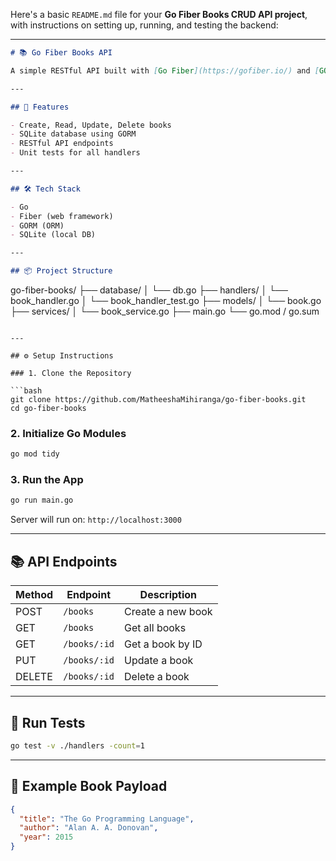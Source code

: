 Here's a basic `README.md` file for your **Go Fiber Books CRUD API project**, with instructions on setting up, running, and testing the backend:

---

```markdown
# 📚 Go Fiber Books API

A simple RESTful API built with [Go Fiber](https://gofiber.io/) and [GORM](https://gorm.io/) for managing a collection of books. Includes CRUD operations and test cases.

---

## 🚀 Features

- Create, Read, Update, Delete books
- SQLite database using GORM
- RESTful API endpoints
- Unit tests for all handlers

---

## 🛠️ Tech Stack

- Go
- Fiber (web framework)
- GORM (ORM)
- SQLite (local DB)

---

## 📦 Project Structure
```

go-fiber-books/
├── database/
│ └── db.go
├── handlers/
│ └── book_handler.go
│ └── book_handler_test.go
├── models/
│ └── book.go
├── services/
│ └── book_service.go
├── main.go
└── go.mod / go.sum

````

---

## ⚙️ Setup Instructions

### 1. Clone the Repository

```bash
git clone https://github.com/MatheeshaMihiranga/go-fiber-books.git
cd go-fiber-books
````

### 2. Initialize Go Modules

```bash
go mod tidy
```

### 3. Run the App

```bash
go run main.go
```

Server will run on: `http://localhost:3000`

---

## 📚 API Endpoints

| Method | Endpoint     | Description       |
| ------ | ------------ | ----------------- |
| POST   | `/books`     | Create a new book |
| GET    | `/books`     | Get all books     |
| GET    | `/books/:id` | Get a book by ID  |
| PUT    | `/books/:id` | Update a book     |
| DELETE | `/books/:id` | Delete a book     |

---

## 🧪 Run Tests

```bash
go test -v ./handlers -count=1
```

---

## 📝 Example Book Payload

```json
{
  "title": "The Go Programming Language",
  "author": "Alan A. A. Donovan",
  "year": 2015
}
```
